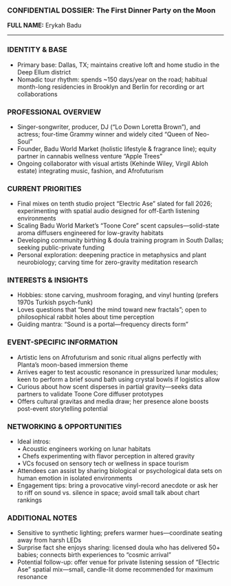 ### CONFIDENTIAL DOSSIER: The First Dinner Party on the Moon

**FULL NAME:** Erykah Badu

---
### IDENTITY & BASE
- Primary base: Dallas, TX; maintains creative loft and home studio in the Deep Ellum district  
- Nomadic tour rhythm: spends ~150 days/year on the road; habitual month-long residencies in Brooklyn and Berlin for recording or art collaborations

### PROFESSIONAL OVERVIEW
- Singer-songwriter, producer, DJ (“Lo Down Loretta Brown”), and actress; four-time Grammy winner and widely cited “Queen of Neo-Soul”
- Founder, Badu World Market (holistic lifestyle & fragrance line); equity partner in cannabis wellness venture “Apple Trees”
- Ongoing collaborator with visual artists (Kehinde Wiley, Virgil Abloh estate) integrating music, fashion, and Afrofuturism

### CURRENT PRIORITIES
- Final mixes on tenth studio project “Electric Ase” slated for fall 2026; experimenting with spatial audio designed for off-Earth listening environments
- Scaling Badu World Market’s “Toone Core” scent capsules—solid-state aroma diffusers engineered for low-gravity habitats
- Developing community birthing & doula training program in South Dallas; seeking public-private funding
- Personal exploration: deepening practice in metaphysics and plant neurobiology; carving time for zero-gravity meditation research

### INTERESTS & INSIGHTS
- Hobbies: stone carving, mushroom foraging, and vinyl hunting (prefers 1970s Turkish psych-funk)  
- Loves questions that “bend the mind toward new fractals”; open to philosophical rabbit holes about time perception
- Guiding mantra: “Sound is a portal—frequency directs form”

### EVENT-SPECIFIC INFORMATION
- Artistic lens on Afrofuturism and sonic ritual aligns perfectly with Planta’s moon-based immersion theme
- Arrives eager to test acoustic resonance in pressurized lunar modules; keen to perform a brief sound bath using crystal bowls if logistics allow
- Curious about how scent disperses in partial gravity—seeks data partners to validate Toone Core diffuser prototypes
- Offers cultural gravitas and media draw; her presence alone boosts post-event storytelling potential

### NETWORKING & OPPORTUNITIES
- Ideal intros:  
  • Acoustic engineers working on lunar habitats  
  • Chefs experimenting with flavor perception in altered gravity  
  • VCs focused on sensory tech or wellness in space tourism
- Attendees can assist by sharing biological or psychological data sets on human emotion in isolated environments
- Engagement tips: bring a provocative vinyl-record anecdote or ask her to riff on sound vs. silence in space; avoid small talk about chart rankings

### ADDITIONAL NOTES
- Sensitive to synthetic lighting; prefers warmer hues—coordinate seating away from harsh LEDs
- Surprise fact she enjoys sharing: licensed doula who has delivered 50+ babies; connects birth experiences to “cosmic arrival”
- Potential follow-up: offer venue for private listening session of “Electric Ase” spatial mix—small, candle-lit dome recommended for maximum resonance